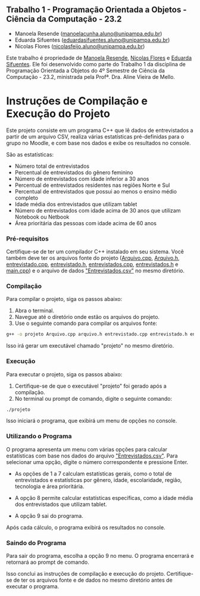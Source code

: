 ## Trabalho 1 - Programação Orientada a Objetos - Ciência da Computação - 23.2
- Manoela Resende (manoelacunha.aluno@unipampa.edu.br)
- Eduarda Sifuentes (eduardasifuentes.aluno@unipampa.edu.br)
- Nicolas Flores (nicolasfeijo.aluno@unipampa.edu.br)

Este trabalho é propriedade de [Manoela Resende](https://github.com/manoelargc), [Nicolas Flores](https://github.com/Nicolas023) e  [Eduarda Sifuentes](https://github.com/eduardasifuentes). Ele foi desenvolvido como parte do Trabalho 1 da disciplina de Programação Orientada a Objetos do 4º Semestre de Ciência da Computação - 23.2, ministrada pela Profª. Dra. Aline Vieira de Mello.

# Instruções de Compilação e Execução do Projeto

Este projeto consiste em um programa C++ que lê dados de entrevistados a partir de um arquivo CSV, realiza várias estatísticas pré-definidas para o grupo no Moodle, e com base nos dados e exibe os resultados no console.  

São as estatísticas: 
- Número total de entrevistados
- Percentual de entrevistados do gênero feminino
- Número de entrevistados com idade inferior a 30 anos
- Percentual de entrevistados residentes nas regiões Norte e Sul
- Percentual de entrevistados que possui ao menos o ensino médio completo
- Idade média dos entrevistados que utilizam tablet
- Número de entrevistados com idade acima de 30 anos que utilizam Notebook ou Netbook
- Área prioritária das pessoas com idade acima de 60 anos


### Pré-requisitos

Certifique-se de ter um compilador C++ instalado em seu sistema. Você também deve ter os arquivos fonte do projeto ([Arquivo.cpp](https://github.com/manoelargc/POO/blob/main/Trabalho1/Arquivo.cpp), [Arquivo.h](https://github.com/manoelargc/POO/blob/main/Trabalho1/Arquivo.h), [entrevistado.cpp](https://github.com/manoelargc/POO/blob/main/Trabalho1/entrevistado.cpp), [entrevistado.h](https://github.com/manoelargc/POO/blob/main/Trabalho1/entrevistado.h), [entrevistados.cpp](https://github.com/manoelargc/POO/blob/main/Trabalho1/entrevistados.cpp), [entrevistados.h](https://github.com/manoelargc/POO/blob/main/Trabalho1/entrevistados.h) e [main.cpp](https://github.com/manoelargc/POO/blob/main/Trabalho1/main.cpp)) e o arquivo de dados ["Entrevistados.csv"](https://github.com/manoelargc/POO/blob/main/Trabalho1/Entrevistados.csv) no mesmo diretório.

### Compilação

Para compilar o projeto, siga os passos abaixo:

1. Abra o terminal.
2. Navegue até o diretório onde estão os arquivos do projeto.
3. Use o seguinte comando para compilar os arquivos fonte:

```bash
g++ -o projeto Arquivo.cpp arquivo.h entrevistado.cpp entrevistado.h entrevistados.cpp entrevistados.h main.cpp
```

Isso irá gerar um executável chamado "projeto" no mesmo diretório.

### Execução

Para executar o projeto, siga os passos abaixo:

1. Certifique-se de que o executável "projeto" foi gerado após a compilação.
2. No terminal ou prompt de comando, digite o seguinte comando:

```bash
./projeto
```

Isso iniciará o programa, que exibirá um menu de opções no console.

### Utilizando o Programa

O programa apresenta um menu com várias opções para calcular estatísticas com base nos dados do arquivo ["Entrevistados.csv"](https://github.com/manoelargc/POO/blob/main/Trabalho1/Entrevistados.csv). Para selecionar uma opção, digite o número correspondente e pressione Enter.

- As opções de 1 a 7 calculam estatísticas gerais, como o total de entrevistados e estatísticas por gênero, idade, escolaridade, região, tecnologia e área prioritária.

- A opção 8 permite calcular estatísticas específicas, como a idade média dos entrevistados que utilizam tablet.

- A opção 9 sai do programa.

Após cada cálculo, o programa exibirá os resultados no console.

### Saindo do Programa

Para sair do programa, escolha a opção 9 no menu. O programa encerrará e retornará ao prompt de comando.

Isso conclui as instruções de compilação e execução do projeto. Certifique-se de ter os arquivos fonte e de dados no mesmo diretório antes de executar o programa.
